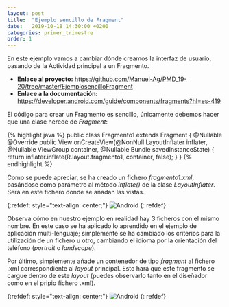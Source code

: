 ```yaml
---
layout: post
title:  "Ejemplo sencillo de Fragment"
date:   2019-10-18 14:30:00 +0200
categories: primer_trimestre
order: 1
---
```


En este ejemplo vamos a cambiar dónde creamos la interfaz de usuario, pasando de la Actividad principal a un Fragmento.

* **Enlace al proyecto:** <https://github.com/Manuel-Ag/PMD_19-20/tree/master/EjemplosencilloFragment>
* **Enlace a la documentación:** <https://developer.android.com/guide/components/fragments?hl=es-419>

El código para crear un Fragmento es sencillo, únicamente debemos hacer que una clase herede de *Fragment*:

{% highlight java %}
public class Fragmento1 extends Fragment {
    @Nullable
    @Override
    public View onCreateView(@NonNull LayoutInflater inflater, @Nullable ViewGroup container, @Nullable Bundle savedInstanceState) {
        return inflater.inflate(R.layout.fragmento1, container, false);
    }
}
{% endhighlight %}

Como se puede apreciar, se ha creado un fichero *fragmento1.xml*, pasándose como parámetro al método *inflate()* de la clase *LayoutInflater*. Será en este fichero donde se añadan las vistas.

{:refdef: style="text-align: center;"}
![Android](/blog_PMD/assets/img_post_fragment/captura1.jpg)
{: refdef}

Observa cómo en nuestro ejemplo en realidad hay 3 ficheros con el mismo nombre. En este caso se ha aplicado lo aprendido en el ejemplo de aplicación multi-lenguaje; simplemente se ha cambiado los criterios para la utilización de un fichero u otro, cambiando el idioma por la orientación del teléfono (*portrait* o *landscape*).

Por último, simplemente añade un contenedor de tipo *fragment* al fichero .xml correspondiente al *layout* principal. Esto hará que este fragmento se cargue dentro de este *layout* (puedes observarlo tanto en el diseñador como en el pripio fichero .xml).

{:refdef: style="text-align: center;"}
![Android](/blog_PMD/assets/img_post_fragment/captura2.jpg)
{: refdef}






